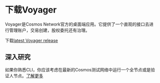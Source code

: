 # 下载Voyager
Voyager是Cosmos Network官方的桌面端应用。它提供了一个直观的接口去进行管理账户，交易创建，股权委托还有治理。

下载[latest Voyager release](https://github.com/cosmos/voyager/releases)

## 深入研究
如果你熟悉CLI，你应该考虑在最新的Cosmos测试网络中运行一个全节点或是验证人节点。[了解更多](https://cosmos.network/docs/getting-started/installation.html)